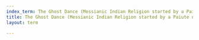 ```yaml
---
index_term: The Ghost Dance (Messianic Indian Religion started by a Paiute named Wovoka)
title: The Ghost Dance (Messianic Indian Religion started by a Paiute named Wovoka)
layout: term

---
```

